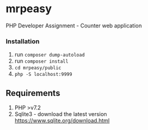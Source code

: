 # mrpeasy
PHP Developer Assignment - Counter web application

### **Installation**

1. run `composer dump-autoload`
2. run `composer install`
3. `cd mrpeasy/public`
4. `php -S localhost:9999`

## **Requirements**

1. PHP >v7.2
2. Sqlite3 - download the latest version https://www.sqlite.org/download.html